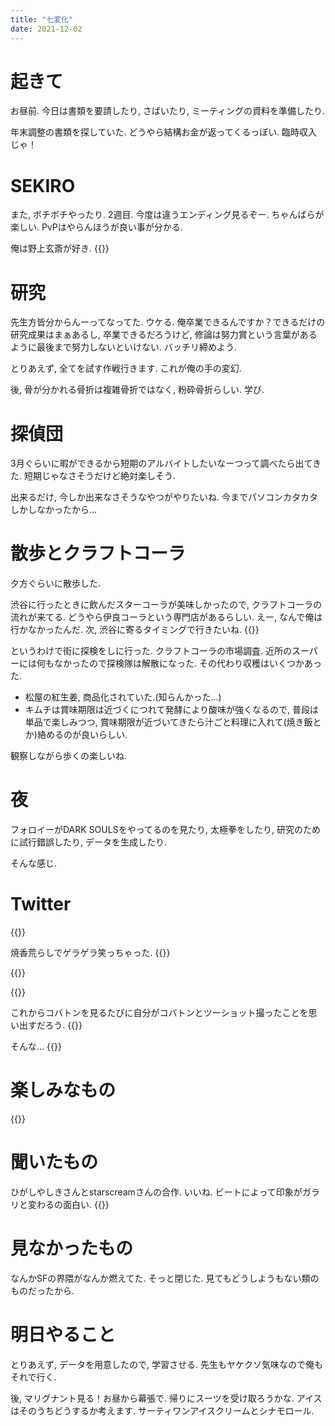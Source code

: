 ```yaml
---
title: "七変化"
date: 2021-12-02
---
```


# 起きて
お昼前. 今日は書類を要請したり, さばいたり, ミーティングの資料を準備したり.

年末調整の書類を探していた. どうやら結構お金が返ってくるっぽい. 臨時収入じゃ！

# SEKIRO
また, ボチボチやったり. 2週目. 今度は違うエンディング見るぞー. ちゃんばらが楽しい. PvPはやらんほうが良い事が分かる.

俺は野上玄斎が好き.
{{<tweet user="dango_bot" id="1466422801242406932">}}
# 研究
先生方皆分からんーってなってた. ウケる. 俺卒業できるんですか？できるだけの研究成果はまぁあるし, 卒業できるだろうけど, 修論は努力賞という言葉があるように最後まで努力しないといけない. バッチリ締めよう.

とりあえず, 全てを試す作戦行きます. これが俺の手の変幻.

後, 骨が分かれる骨折は複雑骨折ではなく, 粉砕骨折らしい. 学び.

# 探偵団
3月ぐらいに暇ができるから短期のアルバイトしたいなーつって調べたら出てきた. 短期じゃなさそうだけど絶対楽しそう.

出来るだけ, 今しか出来なさそうなやつがやりたいね. 今までパソコンカタカタしかしなかったから...

# 散歩とクラフトコーラ
夕方ぐらいに散歩した.

渋谷に行ったときに飲んだスターコーラが美味しかったので, クラフトコーラの流れが来てる. どうやら伊良コーラという専門店があるらしい. えー, なんで俺は行かなかったんだ. 次, 渋谷に寄るタイミングで行きたいね.
{{<tweet user="dango_bot" id="1456540724724264964">}}

というわけで街に探検をしに行った. クラフトコーラの市場調査. 近所のスーパーには何もなかったので探検隊は解散になった. その代わり収穫はいくつかあった.

- 松屋の紅生姜, 商品化されていた.(知らんかった...)
- キムチは賞味期限は近づくにつれて発酵により酸味が強くなるので, 普段は単品で楽しみつつ, 賞味期限が近づいてきたら汁ごと料理に入れて(焼き飯とか)絡めるのが良いらしい.

観察しながら歩くの楽しいね.

# 夜
フォロイーがDARK SOULSをやってるのを見たり, 太極拳をしたり, 研究のために試行錯誤したり, データを生成したり.

そんな感じ. 

# Twitter
{{<tweet user="dango_bot" id="1464904144439820289">}}

焼香荒らしでゲラゲラ笑っちゃった.
{{<tweet user="dango_bot" id="1466244529783148549">}}

{{<tweet user="dango_bot" id="1465376820631535621">}}

{{<tweet user="dango_bot" id="1466226414986743809">}}

これからコバトンを見るたびに自分がコバトンとツーショット撮ったことを思い出すだろう.
{{<tweet user="dango_bot" id="1466259546960105474">}}

そんな...
{{<tweet user="dango_bot" id="1465987039183073287">}}
# 楽しみなもの

{{<tweet user="dango_bot" id="1466381146745303044">}}

# 聞いたもの
ひがしやしきさんとstarscreamさんの合作. いいね. ビートによって印象がガラリと変わるの面白い. 
{{<youtube cprmLM67BoA>}}
# 見なかったもの
なんかSFの界隈がなんか燃えてた. そっと閉じた. 見てもどうしようもない類のものだったから.

# 明日やること
とりあえず, データを用意したので, 学習させる. 先生もヤケクソ気味なので俺もそれで行く.

後, マリグナント見る！お昼から幕張で. 帰りにスーツを受け取ろうかな. アイスはそのうちどうするか考えます. サーティワンアイスクリームとシナモロール.